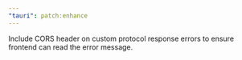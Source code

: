 ```yaml
---
"tauri": patch:enhance
---
```


Include CORS header on custom protocol response errors to ensure frontend can read the error message.
